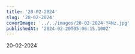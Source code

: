 ```yaml
---
title: '20-02-2024'
slug: '20-02-2024'
coverImage: '../../images/20-02-2024-Y4Nz.jpg'
publishedAt: '2024-02-20T05:06:15.100Z'
---
```


20-02-2024